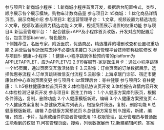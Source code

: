 参与项目1:
  新商城小程序：
    1.新商城小程序首页开发，根据后台配置格式，类型，顺序展示各个展示模块，购物车计数商品量
参与项目2:
  h5商城：
    1.优化商品详情页面，展示商城介绍
参与项目3:
  老运营管理平台：
     1.文章，视频设置为精选功能
     2.文章，视频取消设置为精选功能
     3.文章，视频页面展示设置的权重功能
参与项目4.
  新运营管理平台：
    1.配合健康+APP及小程序首页改版，开发对应的配置后台，包含顶部banner，特色服务，    
       下侧推荐位，名医专家，附近医院，优选商品，精选推荐的增删改查和设置权重功能
    2.运营后台附近医院去掉不必要请求接口
    3.运营管理平台技师职称级联修改
参与项目5:
  健康+小程序：
    1.健康+小程序跳到体检预约带的platform为APPLETAPPLET，应为APPLETV2
     2.919客服节-家庭医生月卡：通过小程序跳转一个h5页面，通过页面交互激活体验卡
     3.云影像：订单页面的订单数据展示，选择优惠券流程
     4.订单页跳转微信支付流程
     5.云影像：上海卓瑞门诊部、宿迁市健康体检中心查询页面变更
参与项目4:
  iot管理后台：脊柱健康
参与项目5:
  脊柱健康：
     1. h5脊柱健康体检首页开发
      2.体检隐私协议页开发
      3.体检报告详情内容开发
      4.体检检测记录页开发
参与项目6:
  医生工作站：
     1.个人健康方案库列表页，根据条件筛选，复制，删除功能
     2.个人健康模版新建，编辑
     3.个人健康方案预览页
     4.个人健康方案复制
     5.总健康方案库列表页，根据条件筛选，复制，删除功能
     6.总健康模版新建，编辑
     7.总健康方案预览页
     8.总健康方案复制
     9.搜索，新建，编辑，预览，卡片，抽离成组件供患者管理使用
     10.权限管理，区分管理员与普通医生能看到的权限
     11.问答管理页面，搜索，列表数据展示
     12.新建编辑问题，答案
    

